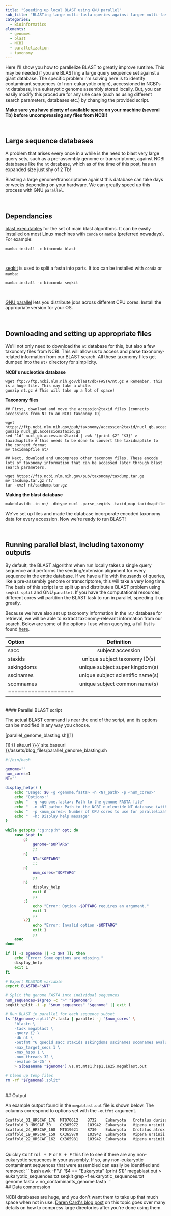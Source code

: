 ```yaml
---
title: "Speeding up local BLAST using GNU parallel"
sub_title: "BLASTing large multi-fasta queries against larger multi-fasta databases. Plus, a tutorial on how to extract taxonomy data from BLAST."
categories:
  - Bioinformatics
elements:
  - genomes
  - blast
  - NCBI
  - parallelization
  - taxonomy
---
```

 
Here I'll show you how to parallelize BLAST to greatly improve runtime. This may be needed if you are BLASTing a large query sequence set against a giant database. The specific problem I'm solving here is to identify contaminant sequences (of non-eukaryotic origin), accessioned in NCBI's `nt` database, in a eukaryotic genome assembly stored locally.  But, you can easily modify this procedure for any use case (such as using different search parameters, databases etc.) by changing the provided script.

**Make sure you have plenty of available space on your machine (several Tb) before uncompressing any files from NCBI!**

<br>

## Large sequence databases
A problem that arises every once in a while is the need to blast very large query sets, such as a pre-assembly genome or transcriptome, against NCBI databases like the `nt` database, which as of the time of this post, has an expanded size just shy of 2 Tb! 

Blasting a large genome/transcriptome against this database can take days or weeks depending on your hardware. We can greatly speed up this process with GNU `parallel`. 

<br>

## Dependancies

[blast executables](https://blast.ncbi.nlm.nih.gov/doc/blast-help/downloadblastdata.html "blast") for the set of main blast algorithms. It can be easily installed on most Linux machines with `conda` or `mamba` (preferred nowadays). For example:
```shell
mamba install -c bioconda blast
```
<br>

[seqkit](https://bioinf.shenwei.me/seqkit/ "seqkit") is used to split a fasta into parts. It too can be installed with `conda` or `mamba`:
```shell
mamba install -c bioconda seqkit
```
<br>

[GNU parallel](https://www.gnu.org/software/parallel/) lets you distribute jobs across different CPU cores. Install the appropriate version for your OS.

<br>

## Downloading and setting up appropriate files

We'll not only need to download the `nt` database for this, but also a few taxonomy files from NCBI. This will allow us to access and parse taxonomy-related information from our BLAST search. All these taxonomy files get dumped into the `nt/`  directory for simplicity.


**NCBI's nucleotide database**
```shell
wget ftp://ftp.ncbi.nlm.nih.gov/blast/db/FASTA/nt.gz # Remember, this is a huge file. This may take a while.
gunzip nt.gz # This will take up a lot of space!
```

**Taxonomy files**
```shell
## First, download and move the accession2taxid files (connects accessions from NT to an NCBI taxonomy ID)

wget https://ftp.ncbi.nlm.nih.gov/pub/taxonomy/accession2taxid/nucl_gb.accession2taxid.gz
gunzip nucl_gb.accession2taxid.gz
sed '1d' nucl_gb.accession2taxid | awk '{print $2" "$3}' > taxidmapfile # this needs to be done to convert the taxidmapfile to the correct format
mv taxidmapfile nt/

## Next, download and uncompress other taxonomy files. These encode lots of taxonomy information that can be accessed later through blast search parameters.

wget https://ftp.ncbi.nlm.nih.gov/pub/taxonomy/taxdump.tar.gz
mv taxdump.tar.gz nt/
tar -xvzf nt/taxdump.tar.gz
```

**Making the blast database**
```shell
makeblastdb -in nt/ -dbtype nucl -parse_seqids -taxid_map taxidmapfile
```

We've set up files and made the database incorporate encoded taxonomy data for every accession. Now we're ready to run BLAST!

<br>

## Running parallel blast, including taxonomy outputs

By default, the BLAST algorithm when run locally takes a single query sequence and performs the seeding/extension alignment for every sequence in the entire database. If we have a file with thousands of queries, like a pre-assembly genome or transcriptome, this will take a very long time. The basis of this script is to split up and distribute a BLAST problem using `seqkit split` and GNU `parallel`. If you have the computational resources, different cores will partition the BLAST task to run in parallel, speeding it up greatly. 

Because we have also set up taxonomy information in the `nt/` database for retrieval, we will be able to extract taxonomy-relevant information from our search. Below are some of the options I use when querying, a full list is found [here](https://www.ncbi.nlm.nih.gov/books/NBK279684/table/appendices.T.options_common_to_all_blast/ "Blast options").

| Option | Definition | 
|:--------|:-------:|
| sacc  | subject accession   | 
| staxids   | unique subject taxonomy ID(s)   |
| sskingdoms   | unique subject super kingdom(s)   | 
| sscinames   | unique subject scientific name(s)   | 
| scomnames   | unique subject common name(s)   | 
|====================

<br>
#### Parallel BLAST script

The actual BLAST command is near the end of the script, and its options can be modified in any way you choose.

[parallel_genome_blasting.sh][1]

[1]:{{ site.url }}{{ site.baseurl }}/assets/blog_files/parallel_genome_blasting.sh

```bash
#!/bin/bash

genome=""
num_cores=1
NT=""

display_help() {
    echo "Usage: $0 -g <genome.fasta> -n <NT_path> -p <num_cores>"
    echo "Options:"
    echo "  -g <genome.fasta>: Path to the genome FASTA file"
    echo "  -n <NT_path>: Path to the NCBI nucleotide NT database (with TXDB files inside also)"
    echo "  -p <num_cores>: Number of CPU cores to use for parallelization (the default is 1)"
    echo "  -h: Display help message"
}

while getopts ":g:n:p:h" opt; do
    case $opt in
        g)
            genome="$OPTARG"
            ;;
        n)
            NT="$OPTARG"
            ;;
        p)
            num_cores="$OPTARG"
            ;;
        h)
            display_help
            exit 0
            ;;
        :)
            echo "Error: Option -$OPTARG requires an argument."
            exit 1
            ;;
        \?)
            echo "Error: Invalid option -$OPTARG"
            exit 1
            ;;
    esac
done

if [[ -z $genome || -z $NT ]]; then
    echo "Error: Some options are missing."
    display_help
    exit 1
fi

# Export BLASTDB variable
export BLASTDB="$NT"

# Split the genome FASTA into individual sequences
num_sequences=$(grep -c ">" "$genome")
seqkit split -i -p "$num_sequences" "$genome" || exit 1

# Run BLAST in parallel for each sequence subset
ls "${genome}.split"/*.fasta | parallel -j "$num_cores" \
    'blastn \
    -task megablast \
    -query {} \
    -db nt \
    -outfmt "6 qseqid sacc staxids sskingdoms sscinames scomnames evalue bitscore" \
    -max_target_seqs 1 \
    -max_hsps 1 \
    -num_threads 32 \
    -evalue 1e-25' \
    > $(basename "$genome").vs.nt.mts1.hsp1.1e25.megablast.out

# Clean up temp files
rm -rf "${genome}.split"
```
<br>
## Output

An example output found in the `megablast.out` file is shown below. The columns correspond to options set with the `-outfmt` argument.

```bash
Scaffold_31_HRSCAF_176	MT070612	8732	Eukaryota	Crotalus durissus terrificus	tropical rattlesnake	0.0	6948
Scaffold_3_HRSCAF_30	OX365972	103942	Eukaryota	Vipera ursinii	Vipera ursinii	0.0	4106
Scaffold_24_HRSCAF_168	MT019621	8730	Eukaryota	Crotalus atrox	western diamondback rattlesnake	0.0	8527
Scaffold_19_HRSCAF_159	OX365970	103942	Eukaryota	Vipera ursinii	Vipera ursinii	0.0	8347
Scaffold_22_HRSCAF_162	OX365981	103942	Eukaryota	Vipera ursinii	Vipera ursinii	0.0	3099
```

<br>
Quickly <kbd>Control + F</kbd> or <kbd>⌘ + F</kbd> this file to see if there are any non-eukaryotic sequences in your assembly. If so, any non-eukaryotic contaminant sequences that were assembled can easily be identified and removed:
```bash
awk -F'\t' '$4 == "Eukaryota" {print $1}' megablast.out > eukaryotic_sequences.txt
seqkit grep -f eukaryotic_sequences.txt genome.fasta > no_contaminants_genome.fasta
```

<br>
## Data compression

NCBI databases are huge, and you don't want them to take up that much space when not in use. [Daren Card's blog post](https://darencard.net/blog/2022-07-16-genomics-data-management/) on this topic goes over many details on how to compress large directories after you're done using them. 